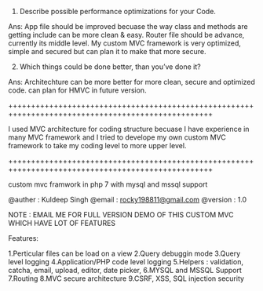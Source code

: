 1. Describe possible performance optimizations for your Code.

Ans: App file should be improved becuase the way class and methods are getting include can be more clean & easy.
     Router file should be advance, currently its middle level.
	 My custom MVC framework is very optimized, simple and secured but can plan it to make that more secure.
	

2. Which things could be done better, than you’ve done it?

Ans: Architechture can be more better for more clean, secure and optimized code.
     can plan for HMVC in future version.
	 
+++++++++++++++++++++++++++++++++++++++++++++++++++++++++++++++++++++++++++++++++++++++++++++++++++
	 
I used MVC architecture for coding structure becuase I have experience in many MVC framework and I tried to develope my own custom MVC framework
to take my coding level to more upper level.

+++++++++++++++++++++++++++++++++++++++++++++++++++++++++++++++++++++++++++++++++++++++++++++++++++

custom mvc framwork in php 7 with mysql and mssql support

@auther : Kuldeep Singh @email : rocky198811@gmail.com @version : 1.0

NOTE : EMAIL ME FOR FULL VERSION DEMO OF THIS CUSTOM MVC WHICH HAVE LOT OF FEATURES

Features:

1.Perticular files can be load on a view
2.Query debuggin mode
3.Query level logging
4.Application/PHP code level logging
5.Helpers : validation, catcha, email, upload, editor, date picker,
6.MYSQL and MSSQL Support
7.Routing
8.MVC secure architecture
9.CSRF, XSS, SQL injection security
